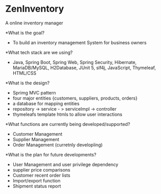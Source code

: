 # ZenInventory
A online inventory manager

*What is the goal?
- To build an inventory management System for business owners

*What tech stack are we using?
- Java, Spring Boot, Spring Web, Spring Security, Hibernate, MariaDB/MySQL, H2Database, JUnit 5, slf4j, JavaScript, Thymeleaf, HTML/CSS

*What is the design?
- Sprimg MVC pattern
- four major entities {customers, suppliers, products, orders}
- a database for mapping entities
- repository -> service - > serviceImpl -> controller
- thymeleafs template htmls to allow user interactions

*What functions are currently being developed/supported?
- Customer Management
- Supplier Management
- Order Management (curretnly developling)

*What is the plan for future developments?
- User Management and user privilege dependency
- supplier price comparisons
- Customer recent order lists
- Import/export function
- Shipment status report
